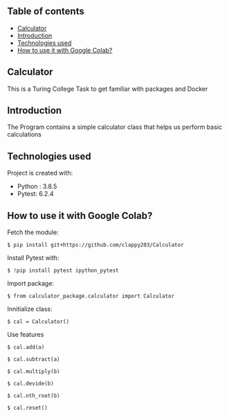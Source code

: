 ## Table of contents
* [Calculator](#calculator)
* [Introduction](#introduction)
* [Technologies used](#technologies-used)
* [How to use it with Google Colab?](#how-to-use-it-with-google-colab)

## Calculator
This is a Turing College Task to get familiar with packages and Docker

## Introduction
The Program contains a simple calculator class that helps us perform basic calculations
	
## Technologies used
Project is created with:
* Python : 3.8.5
* Pytest: 6.2.4
	
## How to use it with Google Colab?
Fetch the module: 
```
$ pip install git+https://github.com/clappy203/Calculator
```

Install Pytest with:
```
$ !pip install pytest ipython_pytest
```

Import package: 
```
$ from calculator_package.calculator import Calculator
```

Innitialize class: 
```
$ cal = Calculator()
```

Use features

```
$ cal.add(a)
```

```
$ cal.subtract(a)
```

```
$ cal.multiply(b)
```

```
$ cal.devide(b)
```

```
$ cal.nth_root(b)
```

```
$ cal.reset()
```
